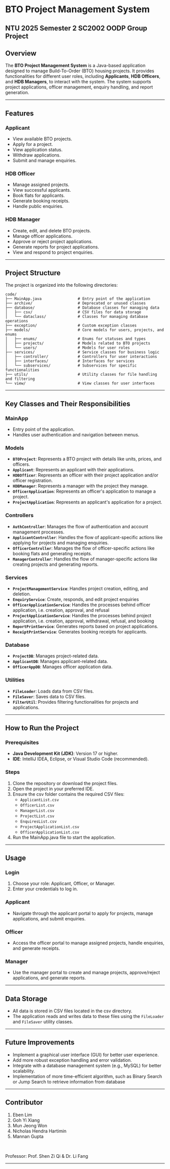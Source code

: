 
# BTO Project Management System
## NTU 2025 Semester 2 SC2002 OODP Group Project

## Overview
The **BTO Project Management System** is a Java-based application designed to manage Build-To-Order (BTO) housing projects. It provides functionalities for different user roles, including **Applicants**, **HDB Officers**, and **HDB Managers**, to interact with the system. The system supports project applications, officer management, enquiry handling, and report generation.

---

## Features
### **Applicant**
- View available BTO projects.
- Apply for a project.
- View application status.
- Withdraw applications.
- Submit and manage enquiries.

### **HDB Officer**
- Manage assigned projects.
- View successful applicants.
- Book flats for applicants.
- Generate booking receipts.
- Handle public enquiries.

### **HDB Manager**
- Create, edit, and delete BTO projects.
- Manage officer applications.
- Approve or reject project applications.
- Generate reports for project applications.
- View and respond to project enquiries.

---

## Project Structure
The project is organized into the following directories:

```
code/
├── MainApp.java                # Entry point of the application
├── archive/                    # Deprecated or unused classes
├── database/                   # Database classes for managing data
│   ├── csv/                    # CSV files for data storage
│   └── dataclass/              # Classes for managing database operations
├── exception/                  # Custom exception classes
├── models/                     # Core models for users, projects, and enums
│   ├── enums/                  # Enums for statuses and types
│   ├── projects/               # Models related to BTO projects
│   └── users/                  # Models for user roles
├── services/                   # Service classes for business logic
│   ├── controller/             # Controllers for user interactions
│   ├── interfaces/             # Interfaces for services
│   └── subservices/            # Subservices for specific functionalities
├── utils/                      # Utility classes for file handling and filtering
└── view/                       # View classes for user interfaces
```

---

## Key Classes and Their Responsibilities

### **MainApp**
- Entry point of the application.
- Handles user authentication and navigation between menus.

### **Models**
- **`BTOProject`**: Represents a BTO project with details like units, prices, and officers.
- **`Applicant`**: Represents an applicant with their applications.
- **`HDBOfficer`**: Represents an officer with their project application and/or officer registration.
- **`HDBManager`**: Represents a manager with the project they manage.
- **`OfficerApplication`**: Represents an officer's application to manage a project.
- **`ProjectApplication`**: Represents an applicant's application for a project.

### **Controllers**
- **`AuthController`**: Manages the flow of authentication and account management processes.
- **`ApplicantController`**: Handles the flow of applicant-specific actions like applying for projects and managing enquiries.
- **`OfficerController`**: Manages the flow of officer-specific actions like booking flats and generating receipts.
- **`ManagerController`**: Handles the flow of manager-specific actions like creating projects and generating reports.

### **Services**
- **`ProjectManagementService`**: Handles project creation, editing, and deletion.
- **`EnquiryService`**: Create, responds, and edit project enquiries
- **`OfficerApplicationService`**: Handles the processes behind officer application, i.e. creation, approval, and refusal
- **`ProjectApplicationService`**: Handles the processes behind project application, i.e. creation, approval, withdrawal, refusal, and booking 
- **`ReportPrintService`**: Generates reports based on project applications.
- **`ReceiptPrintService`**: Generates booking receipts for applicants.

### **Database**
- **`ProjectDB`**: Manages project-related data.
- **`ApplicantDB`**: Manages applicant-related data.
- **`OfficerAppDB`**: Manages officer application data.

### **Utilities**
- **`FileLoader`**: Loads data from CSV files.
- **`FileSaver`**: Saves data to CSV files.
- **`FilterUtil`**: Provides filtering functionalities for projects and applications.

---

## How to Run the Project

### Prerequisites
- **Java Development Kit (JDK)**: Version 17 or higher.
- **IDE**: IntelliJ IDEA, Eclipse, or Visual Studio Code (recommended).

### Steps
1. Clone the repository or download the project files.
2. Open the project in your preferred IDE.
3. Ensure the csv folder contains the required CSV files:
   - `ApplicantList.csv`
   - `OfficerList.csv`
   - `ManagerList.csv`
   - `ProjectList.csv`
   - `EnquiresList.csv`
   - `ProjectApplicationList.csv`
   - `OfficerApplicationList.csv`
4. Run the MainApp.java file to start the application.

---

## Usage

### **Login**
1. Choose your role: Applicant, Officer, or Manager.
2. Enter your credentials to log in.

### **Applicant**
- Navigate through the applicant portal to apply for projects, manage applications, and submit enquiries.

### **Officer**
- Access the officer portal to manage assigned projects, handle enquiries, and generate receipts.

### **Manager**
- Use the manager portal to create and manage projects, approve/reject applications, and generate reports.

---

## Data Storage
- All data is stored in CSV files located in the csv directory.
- The application reads and writes data to these files using the `FileLoader` and `FileSaver` utility classes.

---

## Future Improvements
- Implement a graphical user interface (GUI) for better user experience.
- Add more robust exception handling and error validation.
- Integrate with a database management system (e.g., MySQL) for better scalability.
- Implementation of more time-efficient algorithm, such as Binary Search or Jump Search to retrieve information from database

---

## Contributor
1. Eben Lim   
2. Goh Yi Xiang  
3. Mun Jeong Won  
4. Nicholas Hendra Hartimin  
5. Mannan Gupta  

</br>

Professor: 
Prof. Shen Zi Qi & Dr. Li Fang

---



